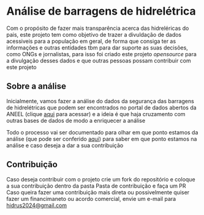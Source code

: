 # Análise de barragens de hidrelétrica

Com o propósito de fazer mais transparência acerca das hidreléricas do pais, este projeto tem como objetivo de trazer a divuldação de dados acessiveis para a população em geral,
de forma que consiga ter as informações e outras entidades tbm para dar suporte as suas decisões, como ONGs e jornalistas, para isso foi criado este projeto *opensource* para
a divulgação desses dados e que outras pessoas possam contribuir com este projeto

## Sobre a análise

Inicialmente, vamos fazer a análise do dados da segurança das barragens de hidrelétricas que podem ser encontrados no portal de dados abertos da ANEEL (clique [aqui](https://dadosabertos.aneel.gov.br/dataset/fsb-fiscalizacao-de-seguranca-de-barragens) para acessar) e a ideia é que haja cruzamento com outras bases de dados de modo a enriquecer a análise

Todo o processo vai ser documentado para olhar em que ponto estamos da análise (que pode ser conferido [aqui](https://flint-texture-e2f.notion.site/Hidrus-An-lise-de-seguran-a-das-barragens-b00afcc77d8e46b5b20f2d9179295562)) para saber em que ponto estamos na análise e caso deseja a dar a sua contribuição

## Contribuição

Caso deseja contribuir com o projeto crie um fork do repositório e coloque a sua contribuição dentro da pasta Pasta de contribuição e faça um PR
Caso queira fazer uma contribuição mais direta ou possivelmente quiser fazer um financimaneto ou acordo comercial, envie um e-mail para hidrus2024@gmail.com
